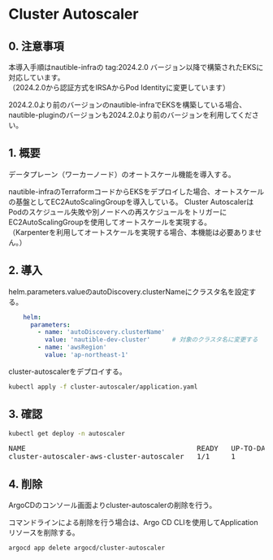 
# Cluster Autoscaler

## 0. 注意事項

本導入手順はnautible-infraの tag:2024.2.0 バージョン以降で構築されたEKSに対応しています。  
（2024.2.0から認証方式をIRSAからPod Identityに変更しています）

2024.2.0より前のバージョンのnautible-infraでEKSを構築している場合、nautible-pluginのバージョンも2024.2.0より前のバージョンを利用してください。

## 1. 概要

データプレーン（ワーカーノード）のオートスケール機能を導入する。

nautible-infraのTerraformコードからEKSをデプロイした場合、オートスケールの基盤としてEC2AutoScalingGroupを導入している。
Cluster AutoscalerはPodのスケジュール失敗や別ノードへの再スケジュールをトリガーにEC2AutoScalingGroupを使用してオートスケールを実現する。  
（Karpenterを利用してオートスケールを実現する場合、本機能は必要ありません。）

## 2. 導入

helm.parameters.valueのautoDiscovery.clusterNameにクラスタ名を設定する。

```YAML
    helm:
      parameters:
        - name: 'autoDiscovery.clusterName'
          value: 'nautible-dev-cluster'      # 対象のクラスタ名に変更する
        - name: 'awsRegion'
          value: 'ap-northeast-1'
```

cluster-autoscalerをデプロイする。

```BASH
kubectl apply -f cluster-autoscaler/application.yaml
```

## 3. 確認

```BASH
kubectl get deploy -n autoscaler
```

<pre>
NAME                                        READY   UP-TO-DATE   AVAILABLE   AGE
cluster-autoscaler-aws-cluster-autoscaler   1/1     1            1           18d
</pre>

## 4. 削除

ArgoCDのコンソール画面よりcluster-autoscalerの削除を行う。

コマンドラインによる削除を行う場合は、Argo CD CLIを使用してApplicationリソースを削除する。

```BASH
argocd app delete argocd/cluster-autoscaler
```
